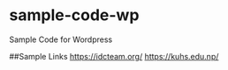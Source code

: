 # sample-code-wp
Sample Code for Wordpress

##Sample Links
https://idcteam.org/
https://kuhs.edu.np/
